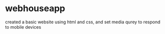 # webhouseapp

created a basic website using html and css, and set media qurey to respond to mobile devices
